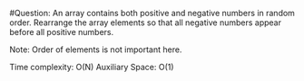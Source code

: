 #Question: 
An array contains both positive and negative numbers in random order. Rearrange the array elements so that all negative numbers appear before all positive numbers.

Note: Order of elements is not important here.

Time complexity: O(N) 
Auxiliary Space: O(1)